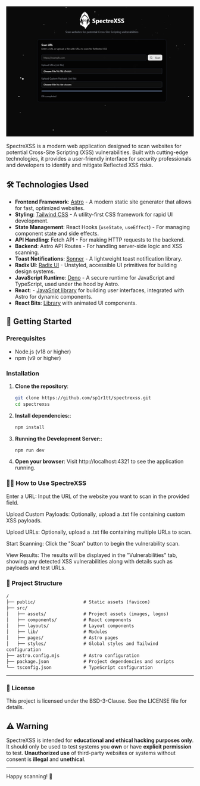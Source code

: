 #

![Product Image](./src/assets/spectre.jpg)

SpectreXSS is a modern web application designed to scan websites for potential Cross-Site Scripting (XSS) vulnerabilities. Built with cutting-edge technologies, it provides a user-friendly interface for security professionals and developers to identify and mitigate Reflected XSS risks.

## 🛠️ Technologies Used

- **Frontend Framework**: [Astro](https://astro.build/) - A modern static site generator that allows for fast, optimized websites.
- **Styling**: [Tailwind CSS](https://tailwindcss.com/) - A utility-first CSS framework for rapid UI development.
- **State Management**: React Hooks (`useState`, `useEffect`) - For managing component state and side effects.
- **API Handling**: Fetch API - For making HTTP requests to the backend.
- **Backend**: Astro API Routes - For handling server-side logic and XSS scanning.
- **Toast Notifications**: [Sonner](https://github.com/emilkowalski/sonner) - A lightweight toast notification library.
- **Radix UI**: [Radix UI](https://www.radix-ui.com/) - Unstyled, accessible UI primitives for building design systems.
- **JavaScript Runtime**: [Deno](https://deno.land/) - A secure runtime for JavaScript and TypeScript, used under the hood by Astro.
- **React**: - [JavaSript library](https://reactjs.org/) for building user interfaces, integrated with Astro for dynamic components.
- **React Bits**: [Library](https://www.reactbits.dev/) with animated UI components.

## 🚀 Getting Started

### Prerequisites

- Node.js (v18 or higher)
- npm (v9 or higher)

### Installation

1. **Clone the repository**:
   ```bash
   git clone https://github.com/sp1r1tt/spectrexss.git
   cd spectrexss

2. **Install dependencies:**:
   ```bash
   npm install

3. **Running the Development Server:**:
   ```bash
   npm run dev

4. **Open your browser**:
   Visit http://localhost:4321 to see the application running.


### 🕵️‍♂️ How to Use SpectreXSS

Enter a URL: Input the URL of the website you want to scan in the provided field.

Upload Custom Payloads: Optionally, upload a .txt file containing custom XSS payloads.

Upload URLs: Optionally, upload a .txt file containing multiple URLs to scan.

Start Scanning: Click the "Scan" button to begin the vulnerability scan.

View Results: The results will be displayed in the "Vulnerabilities" tab, showing any detected XSS vulnerabilities along with details such as payloads and test URLs.


### 📂 Project Structure

```plaintext
/
├── public/                  # Static assets (favicon)
├── src/
│   ├── assets/              # Project assets (images, logos)
│   ├── components/          # React components
│   ├── layouts/             # Layout components
│   ├── lib/                 # Modules
│   ├── pages/               # Astro pages
│   ├── styles/              # Global styles and Tailwind configuration
├── astro.config.mjs         # Astro configuration
├── package.json             # Project dependencies and scripts
└── tsconfig.json            # TypeScript configuration
```


---

### 📜 License

This project is licensed under the BSD-3-Clause. See the LICENSE file for details.


## ⚠️ Warning

SpectreXSS is intended for **educational and ethical hacking purposes only**. It should only be used to test systems you **own** or have **explicit permission** to test. **Unauthorized use** of third-party websites or systems without consent is **illegal** and **unethical**.

---


Happy scanning! 🚀
